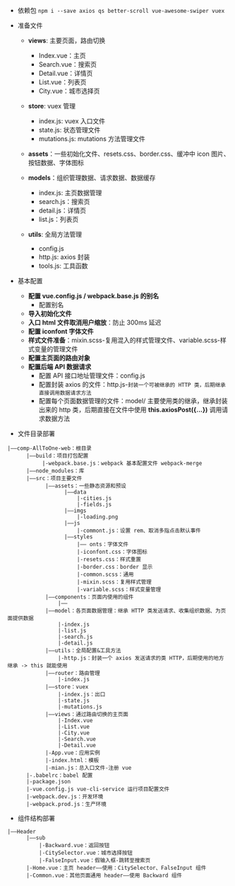 - 依赖包
  `npm i --save axios qs better-scroll vue-awesome-swiper vuex`

- 准备文件

  - **views**: 主要页面，路由切换

    - Index.vue：主页
    - Search.vue：搜索页
    - Detail.vue：详情页
    - List.vue：列表页
    - City.vue：城市选择页

  - **store**: vuex 管理

    - index.js: vuex 入口文件
    - state.js: 状态管理文件
    - mutations.js: mutations 方法管理文件

  - **assets**：一些初始化文件、resets.css、border.css、缓冲中 icon 图片、按钮数据、字体图标

  - **models**：组织管理数据、请求数据、数据缓存

    - index.js: 主页数据管理
    - search.js：搜索页
    - detail.js：详情页
    - list.js：列表页

  - **utils**: 全局方法管理

    - config.js
    - http.js: axios 封装
    - tools.js: 工具函数

- 基本配置

  - **配置 vue.config.js / webpack.base.js 的别名**
    - 配置别名
  - **导入初始化文件**
  - **入口 html 文件取消用户缩放**：防止 300ms 延迟
  - **配置 iconfont 字体文件**
  - **样式文件准备**：mixin.scss-复用混入的样式管理文件、variable.scss-样式变量的管理文件
  - **配置主页面的路由对象**
  - **配置后端 API 数据请求**
    - 配置 API 接口地址管理文件：config.js
    - 配置封装 axios 的文件：http.js-`封装一个可被继承的 HTTP 类，后期继承直接调用数据请求方法`
    - 配置每个页面数据管理的文件：model/
      主要使用类的继承，继承封装出来的 http 类，后期直接在文件中使用 **this.axiosPost({...})** 调用请求数据方法

- 文件目录部署

```
|——comp-AllToOne-web：根目录
      |——build：项目打包配置
           |-webpack.base.js：webpack 基本配置文件 webpack-merge
      |——node_modules：库
      |——src：项目主要文件
            |——assets：一些静态资源和预设
                  |——data
                      |-cities.js
                      |-fields.js
                  |——imgs
                      |-loading.png
                  |——js
                      |-commont.js：设置 rem、取消多指点击默认事件
                  |——styles
                      |—— onts：字体文件
                      |-iconfont.css：字体图标
                      |-resets.css：样式重置
                      |-border.css：border 显示
                      |-common.scss：通用
                      |-mixin.scss：复用样式管理
                      |-variable.scss：样式变量管理
            |——components：页面内使用的组件
                |——
            |——model：各页面数据管理：继承 HTTP 类发送请求、收集组织数据、为页面提供数据
                |-index.js
                |-list.js
                |-search.js
                |-detail.js
            |——utils：全局配置&工具方法
                |-http.js：封装一个 axios 发送请求的类 HTTP，后期使用的地方 继承 -> this 就能使用
            |——router：路由管理
                |-index.js
            |——store：vuex
                |-index.js：出口
                |-state.js
                |-mutations.js
            |——views：通过路由切换的主页面
                |-Index.vue
                |-List.vue
                |-City.vue
                |-Search.vue
                |-Detail.vue
            |-App.vue：应用实例
            |-index.html：模板
            |-mian.js：总入口文件-注册 vue
      |-.babelrc：babel 配置
      |-package.json
      |-vue.config.js vue-cli-service 运行项目配置文件
      |-webpack.dev.js：开发环境
      |-webpack.prod.js：生产环境
```

- 组件结构部署

```
|——Header
      |——sub
          |-Backward.vue：返回按钮
          |-CitySelector.vue：城市选择按钮
          |-FalseInput.vue：假输入框-跳转至搜索页
      |-Home.vue：主页 header——使用：CitySelector、FalseInput 组件
      |-Common.vue：其他页面通用 header——使用 Backward 组件
```
